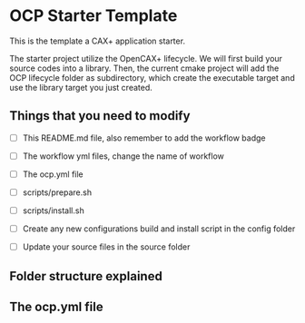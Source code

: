 # OCP Starter Template

This is the template a CAX+ application starter.

The starter project utilize the OpenCAX+ lifecycle. 
We will first build your source codes into a library. 
Then, the current cmake project will add the OCP lifecycle folder as subdirectory, 
which create the executable target and use the library target you just created.


## Things that you need to modify
- [ ] This README.md file, also remember to add the workflow badge
- [ ] The workflow yml files, change the name of workflow
- [ ] The ocp.yml file
- [ ] scripts/prepare.sh
- [ ] scripts/install.sh
- [ ] Create any new configurations build and install script in the config folder
- [ ] Update your source files in the source folder


## Folder structure explained

## The ocp.yml file